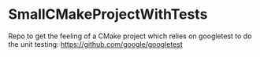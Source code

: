 # SmallCMakeProjectWithTests

Repo to get the feeling of a CMake project which relies on googletest to do the unit testing: <https://github.com/google/googletest>
